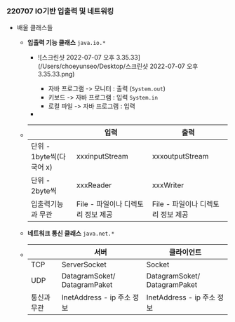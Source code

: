### 220707 IO기반 입출력 및 네트워킹

- 배울 클래스들

  - **입출력 기능 클래스** `java.io.*`

    - ![스크린샷 2022-07-07 오후 3.35.33](/Users/choeyunseo/Desktop/스크린샷 2022-07-07 오후 3.35.33.png)
      - 자바 프로그램 -> 모니터 : 출력 (`System.out`)
      - 키보드 -> 자바 프로그램 : 입력 `System.in`
      - 로컬 파일 -> 자바 프로그램 : 입력 

    - 

  - |                          | 입력                               | 출력                               |
    | ------------------------ | ---------------------------------- | ---------------------------------- |
    | 단위 - 1byte씩(다국어 x) | xxxinputStream                     | xxxoutputStream                    |
    | 단위 - 2byte씩           | xxxReader                          | xxxWriter                          |
    | 입출력기능과 무관        | File - 파일이나 디렉토리 정보 제공 | File - 파일이나 디렉토리 정보 제공 |

  

  - **네트워크 통신 클래스** `java.net.*`

  - |             | 서버                         | 클라이언트                   |
    | ----------- | ---------------------------- | ---------------------------- |
    | TCP         | ServerSocket                 | Socket                       |
    | UDP         | DatagramSoket/ DatagramPaket | DatagramSoket/ DatagramPaket |
    | 통신과 무관 | InetAddress - ip 주소 정보   | InetAddress - ip 주소 정보   |

